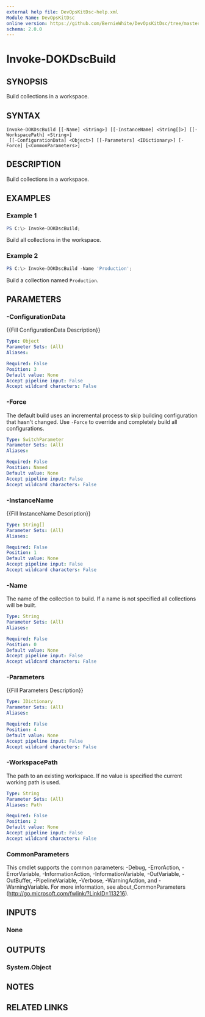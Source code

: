 ```yaml
---
external help file: DevOpsKitDsc-help.xml
Module Name: DevOpsKitDsc
online version: https://github.com/BernieWhite/DevOpsKitDsc/tree/master/docs/commands/en-US/Invoke-DOKDscBuild.md
schema: 2.0.0
---
```


# Invoke-DOKDscBuild

## SYNOPSIS

Build collections in a workspace.

## SYNTAX

```text
Invoke-DOKDscBuild [[-Name] <String>] [[-InstanceName] <String[]>] [[-WorkspacePath] <String>]
 [[-ConfigurationData] <Object>] [[-Parameters] <IDictionary>] [-Force] [<CommonParameters>]
```

## DESCRIPTION

Build collections in a workspace.

## EXAMPLES

### Example 1

```powershell
PS C:\> Invoke-DOKDscBuild;
```

Build all collections in the workspace.

### Example 2

```powershell
PS C:\> Invoke-DOKDscBuild -Name 'Production';
```

Build a collection named `Production`.

## PARAMETERS

### -ConfigurationData

{{Fill ConfigurationData Description}}

```yaml
Type: Object
Parameter Sets: (All)
Aliases:

Required: False
Position: 3
Default value: None
Accept pipeline input: False
Accept wildcard characters: False
```

### -Force

The default build uses an incremental process to skip building configuration that hasn't changed. Use `-Force` to override and completely build all configurations.

```yaml
Type: SwitchParameter
Parameter Sets: (All)
Aliases:

Required: False
Position: Named
Default value: None
Accept pipeline input: False
Accept wildcard characters: False
```

### -InstanceName

{{Fill InstanceName Description}}

```yaml
Type: String[]
Parameter Sets: (All)
Aliases:

Required: False
Position: 1
Default value: None
Accept pipeline input: False
Accept wildcard characters: False
```

### -Name

The name of the collection to build. If a name is not specified all collections will be built.

```yaml
Type: String
Parameter Sets: (All)
Aliases:

Required: False
Position: 0
Default value: None
Accept pipeline input: False
Accept wildcard characters: False
```

### -Parameters

{{Fill Parameters Description}}

```yaml
Type: IDictionary
Parameter Sets: (All)
Aliases:

Required: False
Position: 4
Default value: None
Accept pipeline input: False
Accept wildcard characters: False
```

### -WorkspacePath

The path to an existing workspace. If no value is specified the current working path is used.

```yaml
Type: String
Parameter Sets: (All)
Aliases: Path

Required: False
Position: 2
Default value: None
Accept pipeline input: False
Accept wildcard characters: False
```

### CommonParameters

This cmdlet supports the common parameters: -Debug, -ErrorAction, -ErrorVariable, -InformationAction, -InformationVariable, -OutVariable, -OutBuffer, -PipelineVariable, -Verbose, -WarningAction, and -WarningVariable. For more information, see about_CommonParameters (http://go.microsoft.com/fwlink/?LinkID=113216).

## INPUTS

### None

## OUTPUTS

### System.Object

## NOTES

## RELATED LINKS
